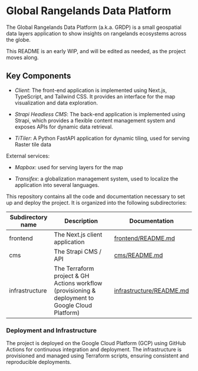 # Global Rangelands Data Platform
The Global Rangelands Data Platform (a.k.a. GRDP) is a small geospatial data layers application to show insights on rangelands ecosystems across the globe.

This README is an early WIP, and will be edited as needed, as the project moves along.

## Key Components
- *Client*: The front-end application is implemented using Next.js, TypeScript, and Tailwind CSS. It provides an interface for the map visualization and data exploration.

- *Strapi Headless CMS*: The back-end application is implemented using Strapi, which provides a flexible content management system and exposes APIs for dynamic data retrieval.

- *TiTiler*: A Python FastAPI application for dynamic tiling, used for serving Raster tile data

External services:

- *Mapbox*: used for serving layers for the map

- *Transifex*: a globalization management system, used to localize the application into several languages.


This repository contains all the code and documentation necessary to set up and deploy the project. It is organized into the following subdirectories:

| Subdirectory name | Description                                                 | Documentation                                           |
|-------------------|-------------------------------------------------------------|---------------------------------------------------------|
| frontend          | The Next.js client application                            | [frontend/README.md](frontend/README.md)                |
| cms               | The Strapi CMS / API                                        | [cms/README.md](cms/README.md)                          |
| infrastructure    | The Terraform project & GH Actions workflow (provisioning & deployment to Google Cloud Platform) | [infrastructure/README.md](infrastructure/README.md) |

### Deployment and Infrastructure
The project is deployed on the Google Cloud Platform (GCP) using GitHub Actions for continuous integration and deployment. The infrastructure is provisioned and managed using Terraform scripts, ensuring consistent and reproducible deployments.
